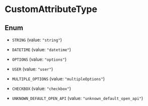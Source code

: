 

# CustomAttributeType

## Enum


* `STRING` (value: `"string"`)

* `DATETIME` (value: `"datetime"`)

* `OPTIONS` (value: `"options"`)

* `USER` (value: `"user"`)

* `MULTIPLE_OPTIONS` (value: `"multipleOptions"`)

* `CHECKBOX` (value: `"checkbox"`)

* `UNKNOWN_DEFAULT_OPEN_API` (value: `"unknown_default_open_api"`)



